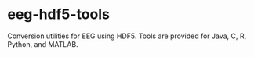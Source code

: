 # eeg-hdf5-tools

Conversion utilities for EEG using HDF5. Tools are provided for Java, C, R, Python, and MATLAB.
